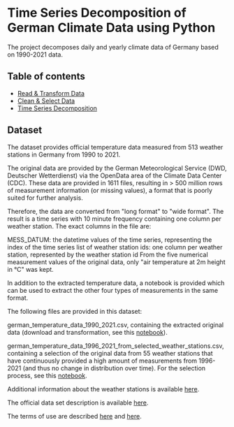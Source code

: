 # Time Series Decomposition of German Climate Data using Python

The project decomposes daily and yearly climate data of Germany based on 1990-2021 data. 

## Table of contents
- [Read & Transform Data](https://github.com/ritik8801/Time-Series-Forecasting-of-German-Climate-Data-using-Python/blob/main/Read%20%26%20Transform%20Data/read-and-transform-data.ipynb)
- [Clean & Select Data](https://github.com/ritik8801/Time-Series-Forecasting-of-German-Climate-Data-using-Python/blob/main/Clean%20%26%20Select%20Data/clean-and-select-data.ipynb)
- [Time Series Decomposition](https://github.com/ritik8801/Time-Series-Decomposition-of-German-Climate-Data-using-Python/blob/main/Time%20Series%20Decomposition/time-series-decomposition.ipynb)

## Dataset

The dataset provides official temperature data measured from 513 weather stations in Germany from 1990 to 2021.

The original data are provided by the German Meteorological Service (DWD, Deutscher Wetterdienst) via the OpenData area of the Climate Data Center (CDC). These data are provided in 1611 files, resulting in > 500 million rows of measurement information (or missing values), a format that is poorly suited for further analysis.

Therefore, the data are converted from "long format" to "wide format". The result is a time series with 10 minute frequency containing one column per weather station. The exact columns in the file are:

MESS_DATUM: the datetime values of the time series, representing the index of the time series
list of weather station ids: one column per weather station, represented by the weather station id
From the five numerical measurement values of the original data, only "air temperature at 2m height in °C" was kept.

In addition to the extracted temperature data, a notebook is provided which can be used to extract the other four types of measurements in the same format.

The following files are provided in this dataset:

german_temperature_data_1990_2021.csv, containing the extracted original data (download and transformation, see this [notebook](https://github.com/ritik8801/Time-Series-Forecasting-of-German-Climate-Data-using-Python/blob/main/Read%20%26%20Transform%20Data/read-and-transform-data.ipynb)).

german_temperature_data_1996_2021_from_selected_weather_stations.csv, containing a selection of the original data from 55 weather stations that have continuously provided a high amount of measurements from 1996-2021 (and thus no change in distribution over time). For the selection process, see this [notebook](https://github.com/ritik8801/Time-Series-Forecasting-of-German-Climate-Data-using-Python/blob/main/Clean%20%26%20Select%20Data/clean-and-select-data.ipynb).

Additional information about the weather stations is available [here](https://github.com/ritik8801/Time-Series-Forecasting-of-German-Climate-Data-using-Python/blob/main/zehn_min_tu_Beschreibung_Stationen.txt).

The official data set description is available [here](https://opendata.dwd.de/climate_environment/CDC/observations_germany/climate/10_minutes/air_temperature/DESCRIPTION_obsgermany_climate_10min_air_temperature_en.pdf).

The terms of use are described [here](https://opendata.dwd.de/climate_environment/CDC/Nutzungsbedingungen_German.pdf) and [here](https://gdz.bkg.bund.de).
